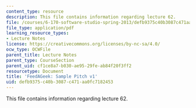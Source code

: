 ```yaml
---
content_type: resource
description: This file contains information regarding lecture 62.
file: /courses/6-170-software-studio-spring-2013/defb9375c40b3087c471aa0fc7182453_MIT6_170S13_62-takeout1.pdf
file_type: application/pdf
learning_resource_types:
- Lecture Notes
license: https://creativecommons.org/licenses/by-nc-sa/4.0/
ocw_type: OCWFile
parent_title: Lecture Notes
parent_type: CourseSection
parent_uid: cf1ce8a7-b030-ae95-29fe-ab84f20f3ff2
resourcetype: Document
title: 'FeedAGeek: Sample Pitch v1'
uid: defb9375-c40b-3087-c471-aa0fc7182453
---
```

This file contains information regarding lecture 62.